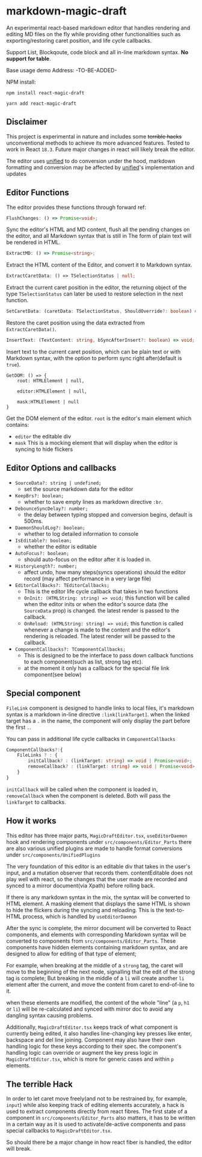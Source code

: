 # markdown-magic-draft


An experimental react-based markdown editor that handles rendering and editing MD files on the fly while providing other
functionalities such as exporting/restoring caret position, and life cycle callbacks.

Support List, Blockqoute, code block and all in-line markdown syntax. **No support for table**.

Base usage demo Address: -TO-BE-ADDED-

NPM install:
```
npm install react-magic-draft
```

```
yarn add react-magic-draft
```

## Disclaimer

This project is experimental in nature and includes some ~~terrible hacks~~ unconventional methods to achieve its more
advanced features. Tested to work in React `18.3`. Future major changes in react will likely break the
editor.

The editor uses [unified](https://unifiedjs.com/) to do conversion under the hood, markdown formatting and conversion may
be affected by [unified](https://unifiedjs.com/)'s implementation and updates

## Editor Functions

The editor provides these functions through forward ref:

```typescript
FlushChanges: () => Promise<void>;
```

Sync the editor's HTML and MD content, flush all the pending changes on the editor, and all Markdown syntax that is still in
The form of plain text will be rendered in HTML.

```typescript
ExtractMD: () => Promise<string>;
```

Extract the HTML content of the Editor, and convert it to Markdown syntax.

```typescript
ExtractCaretData: () => TSelectionStatus | null;
```

Extract the current caret position in the editor, the returning object of the type `TSelectionStatus` can later be used
to restore selection in the next function.

```typescript
SetCaretData: (caretData: TSelectionStatus, ShouldOverride?: boolean) => void;
```

Restore the caret position using the data extracted from `ExtractCaretData()`.

```typescript
InsertText: (TextContent: string, bSyncAfterInsert?: boolean) => void;
```

Insert text to the current caret position, which can be plain text or with Markdown syntax, with the option to perform
sync right after(default is `true`).

```
GetDOM: () => {
    root: HTMLElement | null,
      
    editor:HTMLElement | null,
        
    mask:HTMLElement | null
}
```

Get the DOM element of the editor. `root` is the editor's main element which contains:
* `editor` the editable div
* `mask` This is a mocking element that will display when the editor is syncing to hide flickers

## Editor Options and callbacks

- `SourceData?: string | undefined;`
    * set the source markdown data for the editor
- `KeepBrs?: boolean;`
    * whether to save empty lines as markdown directive `:br`.
- `DebounceSyncDelay?: number;`
    * the delay between typing stopped and conversion begins, default is 500ms.
- `DaemonShouldLog?: boolean;`
    * whether to log detailed information to console
- `IsEditable?: boolean;`
    * whether the editor is editable
- `AutoFocus?: boolean;`
    * should auto-focus on the editor after it is loaded in.
- `HistoryLength?: number;`
    * affect undo, how many steps(syncs operations) should the editor record (may affect performance in a very large
      file)
- `EditorCallBacks?: TEditorCallbacks;`
    * This is the editor life cycle callback that takes in two functions
    * `OnInit: (HTMLString: string) => void;` this function will be called when the editor inits or when the editor's source
      data (the `SourceData` prop) is changed. the latest render is passed to the callback.
    * `OnReload: (HTMLString: string) => void;` this function is called whenever a change is made to the content and the
      editor's rendering is reloaded. The latest render will be passed to the callback.
- `ComponentCallbacks?: TComponentCallbacks;`
    * This is designed to be the interface to pass down callback functions to each component(such as list, strong tag
      etc).
    * at the moment it only has a callback for the special file link component(see below)

## Special component

`FileLink` component is designed to handle links to local files, it's markdown syntax is a markdown in-line directive
`:link[linkTarget]`.
when the linked target has a `.` in the name, the component will only display the part before the first `.`.

You can pass in additional life cycle callbacks in `ComponentCallbacks`

```typescript
ComponentCallbacks?:{
    FileLinks ? : {
        initCallback? : (linkTarget: string) => void | Promise<void>;
        removeCallback? : (linkTarget: string) => void | Promise<void>;
    }
}
```

`initCallback` will be called when the component is loaded in, `removeCallback` when the component is deleted. Both will
pass the `linkTarget` to callbacks.

## How it works
This editor has three major parts, `MagicDraftEditor.tsx`, `useEditorDaemon` hook and rendering components under `src/components/Editor_Parts`
there are also various unified plugins are made to handle format conversions under `src/components/UnifiedPlugins`

The very foundation of this editor is an editable div that takes in the user's input, and a mutation observer that records them.
contentEditable does not play well with react, so the changes that the user made are recorded and synced to a mirror document(via Xpath) before rolling back.

If there is any markdown syntax in the mix, the syntax will be converted to HTML element. A masking element that displays the same HTML is shown to hide the flickers during the syncing and reloading.
This is the text-to-HTML process, which is handled by `useEditorDaemon`

After the sync is complete, the mirror document will be converted to React components, and elements with corresponding Markdown
syntax will be converted to components from `src/components/Editor_Parts`. These components have hidden elements containing markdown syntax, and are designed to allow for editing of that type of element;

For example, when breaking at the middle of a `strong` tag, the caret will move to the beginning of the next node, signalling that the edit of the strong tag is complete;
But breaking in the middle of a `li` will create another `li` element after the current, and move the content from caret to end-of-line to it.

when these elements are modified, the content of the whole "line" (a `p`, `h1` or `li`) will be re-calculated and synced with mirror doc to avoid any dangling syntax causing problems.

Additionally, `MagicDraftEditor.tsx` keeps track of what component is currently being edited, it also handles line-changing key presses like enter, backspace and del line joining.
Component may also have their own handling logic for these keys according to their spec. the component's handling logic can override or augment the key press logic in `MagicDraftEditor.tsx`, which is more for generic cases and within `p` elements.

## The terrible Hack

In order to let caret move freely(and not to be restrained by, for example, `input`) while also keeping track of editing elements accurately, a hack is used to extract components directly from react fibres.
The first state of a component in `src/components/Editor_Parts` also matters, it has to be written in a certain way as it is used to activate/de-active components and pass special callbacks to `MagicDraftEditor.tsx`.

So should there be a major change in how react fiber is handled, the editor will break.